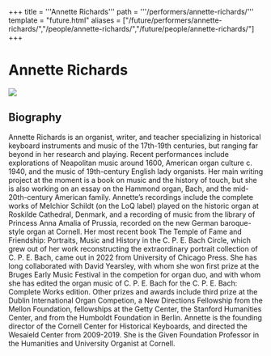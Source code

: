 +++
title = '''Annette Richards'''
path = '''/performers/annette-richards/'''
template = "future.html"
aliases = ["/future/performers/annette-richards/","/people/annette-richards/","/future/people/annette-richards/"]
+++

<h1>Annette Richards</h1>

<img class="speaker-photo" src="https://custom.cvent.com/C3A4539B19F74ABCB6FCE437F6BC0A74/files/event/910aaf2914d44586a56fbd0b3b2c31c0/85e0f0afe9b04fd7b6d48c6535e78fa1.png">
<h2>Biography</h2>
<p>Annette Richards is an organist, writer, and teacher specializing in historical keyboard instruments and music of the 17th-19th centuries, but ranging far beyond in her research and playing. Recent performances include explorations of Neapolitan music around 1600, American organ culture c. 1940, and the music of 19th-century English lady organists. Her main writing project at the moment is a book on music and the history of touch, but she is also working on an essay on the Hammond organ, Bach, and the mid-20th-century American family. Annette’s recordings include the complete works of Melchior Schildt (on the LoQ label) played on the historic organ at Roskilde Cathedral, Denmark, and a recording of music from the library of Princess Anna Amalia of Prussia, recorded on the new German baroque-style organ at Cornell. Her most recent book The Temple of Fame and Friendship: Portraits, Music and History in the C. P. E. Bach Circle, which grew out of her work reconstructing the extraordinary portrait collection of C. P. E. Bach, came out in 2022 from University of Chicago Press. She has long collaborated with David Yearsley, with whom she won first prize at the Bruges Early Music Festival in the competion for organ duo, and with whom she has edited the organ music of C. P. E. Bach for the C. P. E. Bach: Complete Works edition. Other prizes and awards include third prize at the Dublin International Organ Competion, a New Directions Fellowship from the Mellon Foundation, fellowships at the Getty Center, the Stanford Humanities Center, and from the Humboldt Foundation in Berlin. Annette is the founding director of the Cornell Center for Historical Keyboards, and directed the Wesaield Center from 2009-2019. She is the Given Foundation Professor in the Humanities and University Organist at Cornell.</p>

